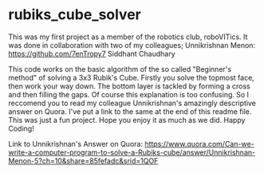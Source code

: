 # rubiks_cube_solver
This was my first project as a member of the robotics club, roboVITics.
It was done in collaboration with two of my colleagues; 
Unnikrishnan Menon: https://github.com/7enTropy7 
Siddhant Chaudhary

This code works on the basic algorithm of the so called "Beginner's method" of solving a 3x3 Rubik's Cube.
Firstly you solve the topmost face, then work your way down. The bottom layer is tackled by forming a cross and then filling the gaps. Of course this explanation is too confusing. So I reccomend you to read my colleague Unnikrishnan's amazingly descriptive answer on Quora. I've put a link to the same at the end of this readme file.
This was just a fun project. Hope you enjoy it as much as we did.
Happy Coding!

Link to Unnikrishnan's Answer on Quora: https://www.quora.com/Can-we-write-a-computer-program-to-solve-a-Rubiks-cube/answer/Unnikrishnan-Menon-5?ch=10&share=85fefadc&srid=1QOF
